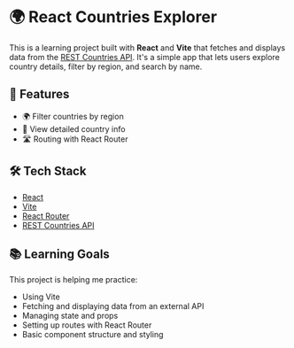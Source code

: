 # 🌍 React Countries Explorer
This is a learning project built with **React** and **Vite** that fetches and displays data from the [REST Countries API](https://restcountries.com/). It's a simple app that lets users explore country details, filter by region, and search by name.

## 🚀 Features
- 🌍 Filter countries by region
- 🧭 View detailed country info
- 🛣️ Routing with React Router

## 🛠️ Tech Stack

- [React](https://react.dev/)
- [Vite](https://vitejs.dev/)
- [React Router](https://reactrouter.com/)
- [REST Countries API](https://restcountries.com/)

## 📚 Learning Goals
This project is helping me practice:
- Using Vite
- Fetching and displaying data from an external API
- Managing state and props
- Setting up routes with React Router
- Basic component structure and styling